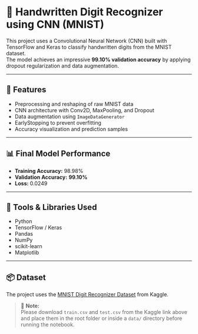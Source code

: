 # 🧠 Handwritten Digit Recognizer using CNN (MNIST)

This project uses a Convolutional Neural Network (CNN) built with TensorFlow and Keras to classify handwritten digits from the MNIST dataset.  
The model achieves an impressive **99.10% validation accuracy** by applying dropout regularization and data augmentation.

---

## 📌 Features

- Preprocessing and reshaping of raw MNIST data
- CNN architecture with Conv2D, MaxPooling, and Dropout
- Data augmentation using `ImageDataGenerator`
- EarlyStopping to prevent overfitting
- Accuracy visualization and prediction samples

---

## 📊 Final Model Performance

- **Training Accuracy:** 98.98%  
- **Validation Accuracy:** **99.10%**  
- **Loss:** 0.0249  

---

## 🧠 Tools & Libraries Used

- Python
- TensorFlow / Keras
- Pandas
- NumPy
- scikit-learn
- Matplotlib

---

## 📦 Dataset

The project uses the [MNIST Digit Recognizer Dataset](https://www.kaggle.com/competitions/digit-recognizer/data) from Kaggle.

> 🔔 **Note:**  
> Please download `train.csv` and `test.csv` from the Kaggle link above and place them in the root folder or inside a `data/` directory before running the notebook.
